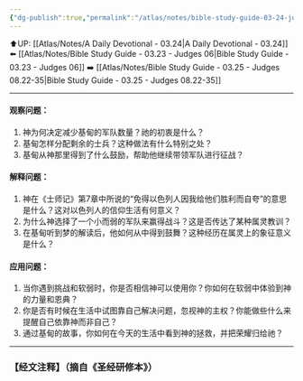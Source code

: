 ```yaml
---
{"dg-publish":true,"permalink":"/atlas/notes/bible-study-guide-03-24-judges-07/"}
---
```


⬆️UP: [[Atlas/Notes/A Daily Devotional - 03.24\|A Daily Devotional - 03.24]]
⬅️ [[Atlas/Notes/Bible Study Guide - 03.23 - Judges 06\|Bible Study Guide - 03.23 - Judges 06]]
➡️ [[Atlas/Notes/Bible Study Guide - 03.25 - Judges 08.22-35\|Bible Study Guide - 03.25 - Judges 08.22-35]] 

---

#### 观察问题：

1. 神为何决定减少基甸的军队数量？祂的初衷是什么？
2. 基甸怎样分配剩余的士兵？这种做法有什么特别之处？
3. 基甸从神那里得到了什么鼓励，帮助他继续带领军队进行征战？

#### 解释问题：

1. 神在《士师记》第7章中所说的“免得以色列人因我给他们胜利而自夸”的意思是什么？这对以色列人的信仰生活有何意义？
2. 为什么神选择了一个小而弱的军队来赢得战斗？这是否传达了某种属灵教训？
3. 在基甸听到梦的解读后，他如何从中得到鼓舞？这种经历在属灵上的象征意义是什么？

#### 应用问题：

1. 当你遇到挑战和软弱时，你是否相信神可以使用你？你如何在软弱中体验到神的力量和恩典？
2. 你是否有时候在生活中试图靠自己解决问题，忽视神的主权？你能做些什么来提醒自己依靠神而非自己？
3. 通过基甸的故事，你如何在今天的生活中看到神的拯救，并把荣耀归给祂？

---
### 【经文注释】（摘自《圣经研修本》）
